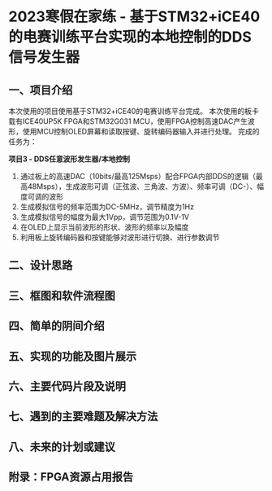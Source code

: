 <!--
 * @Description: 
 * @Author: MALossov
 * @Date: 2023-03-07 21:31:45
 * @LastEditTime: 2023-03-07 21:45:26
 * @LastEditors: MALossov
 * @Reference: 
-->
# 2023寒假在家练 - 基于STM32+iCE40的电赛训练平台实现的本地控制的DDS信号发生器

## 一、项目介绍

本次使用的项目使用基于STM32+iCE40的电赛训练平台完成。
本次使用的板卡载有ICE40UP5K FPGA和STM32G031 MCU，使用FPGA控制高速DAC产生波形，使用MCU控制OLED屏幕和读取按键、旋转编码器输入并进行处理。
完成的任务为：

**项目3 - DDS任意波形发生器/本地控制**

1. 通过板上的高速DAC（10bits/最高125Msps）配合FPGA内部DDS的逻辑（最高48Msps），生成波形可调（正弦波、三角波、方波）、频率可调（DC-）、幅度可调的波形
2. 生成模拟信号的频率范围为DC-5MHz，调节精度为1Hz
3. 生成模拟信号的幅度为最大1Vpp，调节范围为0.1V-1V
4. 在OLED上显示当前波形的形状、波形的频率以及幅度
5. 利用板上旋转编码器和按键能够对波形进行切换、进行参数调节


## 二、设计思路

## 三、框图和软件流程图

## 四、简单的阴间介绍

## 五、实现的功能及图片展示

## 六、主要代码片段及说明

## 七、遇到的主要难题及解决方法

## 八、未来的计划或建议

## 附录：FPGA资源占用报告